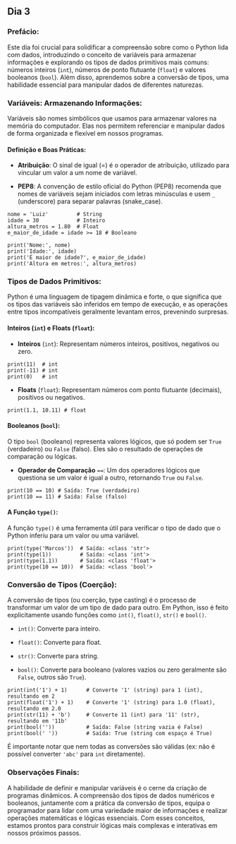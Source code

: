 ## Dia 3

### Prefácio:

Este dia foi crucial para solidificar a compreensão sobre como o Python lida com dados, introduzindo o conceito de variáveis para armazenar informações e explorando os tipos de dados primitivos mais comuns: números inteiros (``int``), números de ponto flutuante (``float``) e valores booleanos (``bool``). Além disso, aprendemos sobre a conversão de tipos, uma habilidade essencial para manipular dados de diferentes naturezas.

### Variáveis: Armazenando Informações:

Variáveis são nomes simbólicos que usamos para armazenar valores na memória do computador. Elas nos permitem referenciar e manipular dados de forma organizada e flexível em nossos programas.

#### Definição e Boas Práticas:

- **Atribuição**: O sinal de igual (=) é o operador de atribuição, utilizado para vincular um valor a um nome de variável.

- **PEP8**: A convenção de estilo oficial do Python (PEP8) recomenda que nomes de variáveis sejam iniciados com letras minúsculas e usem ``_`` (underscore) para separar palavras (snake_case).

````
nome = 'Luiz'         # String
idade = 30            # Inteiro
altura_metros = 1.80  # Float
e_maior_de_idade = idade >= 18 # Booleano

print('Nome:', nome)
print('Idade:', idade)
print('É maior de idade?', e_maior_de_idade)
print('Altura em metros:', altura_metros) 
````

### Tipos de Dados Primitivos:

Python é uma linguagem de tipagem dinâmica e forte, o que significa que os tipos das variáveis são inferidos em tempo de execução, e as operações entre tipos incompatíveis geralmente levantam erros, prevenindo surpresas.

#### Inteiros (``int``) e Floats (``float``):

- **Inteiros** (``int``): Representam números inteiros, positivos, negativos ou zero.

````
print(11)  # int
print(-11) # int
print(0)   # int
````

- **Floats** (``float``): Representam números com ponto flutuante (decimais), positivos ou negativos.

````
print(1.1, 10.11) # float
````

#### Booleanos (``bool``):
O tipo ``bool`` (booleano) representa valores lógicos, que só podem ser ``True`` (verdadeiro) ou ``False`` (falso). Eles são o resultado de operações de comparação ou lógicas.

- **Operador de Comparação** ``==``: Um dos operadores lógicos que questiona se um valor é igual a outro, retornando ``True`` ou ``False``.

````
print(10 == 10) # Saída: True (verdadeiro)
print(10 == 11) # Saída: False (falso)
````

#### A Função ``type()``:

A função ``type()`` é uma ferramenta útil para verificar o tipo de dado que o Python inferiu para um valor ou uma variável.

````
print(type('Marcos'))  # Saída: <class 'str'>
print(type(1))         # Saída: <class 'int'>
print(type(1.1))       # Saída: <class 'float'>
print(type(10 == 10))  # Saída: <class 'bool'>
````

### Conversão de Tipos (Coerção):

A conversão de tipos (ou coerção, type casting) é o processo de transformar um valor de um tipo de dado para outro. Em Python, isso é feito explicitamente usando funções como ``int()``, ``float()``, ``str()`` e ``bool()``.

- ``int()``: Converte para inteiro.

- ``float()``: Converte para float.

- ``str()``: Converte para string.

- ``bool()``: Converte para booleano (valores vazios ou zero geralmente são ``False``, outros são ``True``).

````
print(int('1') + 1)      # Converte '1' (string) para 1 (int), resultando em 2
print(float('1') + 1)    # Converte '1' (string) para 1.0 (float), resultando em 2.0
print(str(11) + 'b')     # Converte 11 (int) para '11' (str), resultando em '11b'
print(bool(''))          # Saída: False (string vazia é False)
print(bool(' '))         # Saída: True (string com espaço é True)
````

É importante notar que nem todas as conversões são válidas (ex: não é possível converter ``'abc'`` para ``int`` diretamente).

### Observações Finais:

A habilidade de definir e manipular variáveis é o cerne da criação de programas dinâmicos. A compreensão dos tipos de dados numéricos e booleanos, juntamente com a prática da conversão de tipos, equipa o programador para lidar com uma variedade maior de informações e realizar operações matemáticas e lógicas essenciais. Com esses conceitos, estamos prontos para construir lógicas mais complexas e interativas em nossos próximos passos.